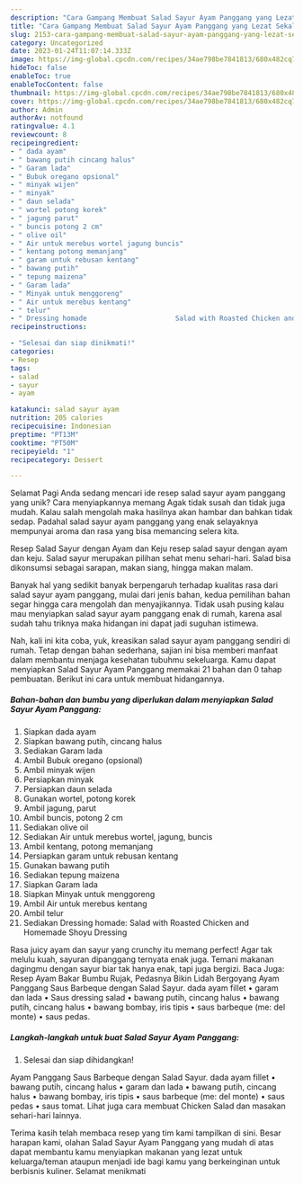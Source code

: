 ```yaml
---
description: "Cara Gampang Membuat Salad Sayur Ayam Panggang yang Lezat Sekali, Mantap"
title: "Cara Gampang Membuat Salad Sayur Ayam Panggang yang Lezat Sekali, Mantap"
slug: 2153-cara-gampang-membuat-salad-sayur-ayam-panggang-yang-lezat-sekali-mantap
category: Uncategorized
date: 2023-01-24T11:07:14.333Z
image: https://img-global.cpcdn.com/recipes/34ae798be7841813/680x482cq70/salad-sayur-ayam-panggang-foto-resep-utama.jpg
hideToc: false
enableToc: true
enableTocContent: false
thumbnail: https://img-global.cpcdn.com/recipes/34ae798be7841813/680x482cq70/salad-sayur-ayam-panggang-foto-resep-utama.jpg
cover: https://img-global.cpcdn.com/recipes/34ae798be7841813/680x482cq70/salad-sayur-ayam-panggang-foto-resep-utama.jpg
author: Admin
authorAv: notfound
ratingvalue: 4.1
reviewcount: 8
recipeingredient:
- " dada ayam"
- " bawang putih cincang halus"
- " Garam lada"
- " Bubuk oregano opsional"
- " minyak wijen"
- " minyak"
- " daun selada"
- " wortel potong korek"
- " jagung parut"
- " buncis potong 2 cm"
- " olive oil"
- " Air untuk merebus wortel jagung buncis"
- " kentang potong memanjang"
- " garam untuk rebusan kentang"
- " bawang putih"
- " tepung maizena"
- " Garam lada"
- " Minyak untuk menggoreng"
- " Air untuk merebus kentang"
- " telur"
- " Dressing homade                      Salad with Roasted Chicken and Homemade Shoyu Dressing"
recipeinstructions:

- "Selesai dan siap dinikmati!"
categories:
- Resep
tags:
- salad
- sayur
- ayam

katakunci: salad sayur ayam 
nutrition: 205 calories
recipecuisine: Indonesian
preptime: "PT13M"
cooktime: "PT50M"
recipeyield: "1"
recipecategory: Dessert

---
```



Selamat Pagi Anda sedang mencari ide resep salad sayur ayam panggang yang unik? Cara menyiapkannya memang Agak tidak susah dan tidak juga mudah. Kalau salah mengolah maka hasilnya akan hambar dan bahkan tidak sedap. Padahal salad sayur ayam panggang yang enak selayaknya mempunyai aroma dan rasa yang bisa memancing selera kita.


Resep Salad Sayur dengan Ayam dan Keju resep salad sayur dengan ayam dan keju. Salad sayur merupakan pilihan sehat menu sehari-hari. Salad bisa dikonsumsi sebagai sarapan, makan siang, hingga makan malam.

Banyak hal yang sedikit banyak berpengaruh terhadap kualitas rasa dari salad sayur ayam panggang, mulai dari jenis bahan, kedua pemilihan bahan segar hingga cara mengolah dan menyajikannya. Tidak usah pusing kalau mau menyiapkan salad sayur ayam panggang enak di rumah, karena asal sudah tahu triknya maka hidangan ini dapat jadi suguhan istimewa.


Nah, kali ini kita coba, yuk, kreasikan salad sayur ayam panggang sendiri di rumah. Tetap dengan bahan sederhana, sajian ini bisa memberi manfaat dalam membantu menjaga kesehatan tubuhmu sekeluarga. Kamu dapat menyiapkan Salad Sayur Ayam Panggang memakai 21 bahan dan 0 tahap pembuatan. Berikut ini cara untuk membuat hidangannya.

<!--inarticleads1-->

##### Bahan-bahan dan bumbu yang diperlukan dalam menyiapkan Salad Sayur Ayam Panggang:

1. Siapkan  dada ayam
1. Siapkan  bawang putih, cincang halus
1. Sediakan  Garam lada
1. Ambil  Bubuk oregano (opsional)
1. Ambil  minyak wijen
1. Persiapkan  minyak
1. Persiapkan  daun selada
1. Gunakan  wortel, potong korek
1. Ambil  jagung, parut
1. Ambil  buncis, potong 2 cm
1. Sediakan  olive oil
1. Sediakan  Air untuk merebus wortel, jagung, buncis
1. Ambil  kentang, potong memanjang
1. Persiapkan  garam untuk rebusan kentang
1. Gunakan  bawang putih
1. Sediakan  tepung maizena
1. Siapkan  Garam lada
1. Siapkan  Minyak untuk menggoreng
1. Ambil  Air untuk merebus kentang
1. Ambil  telur
1. Sediakan  Dressing homade:                      Salad with Roasted Chicken and Homemade Shoyu Dressing


Rasa juicy ayam dan sayur yang crunchy itu memang perfect! Agar tak melulu kuah, sayuran dipanggang ternyata enak juga. Temani makanan dagingmu dengan sayur biar tak hanya enak, tapi juga bergizi. Baca Juga: Resep Ayam Bakar Bumbu Rujak, Pedasnya Bikin Lidah Bergoyang Ayam Panggang Saus Barbeque dengan Salad Sayur. dada ayam fillet • garam dan lada • Saus dressing salad • bawang putih, cincang halus • bawang putih, cincang halus • bawang bombay, iris tipis • saus barbeque (me: del monte) • saus pedas. 

<!--inarticleads2-->

##### Langkah-langkah untuk buat Salad Sayur Ayam Panggang:


1. Selesai dan siap dihidangkan!

Ayam Panggang Saus Barbeque dengan Salad Sayur. dada ayam fillet • bawang putih, cincang halus • garam dan lada • bawang putih, cincang halus • bawang bombay, iris tipis • saus barbeque (me: del monte) • saus pedas • saus tomat. Lihat juga cara membuat Chicken Salad dan masakan sehari-hari lainnya. 

Terima kasih telah membaca resep yang tim kami tampilkan di sini. Besar harapan kami, olahan Salad Sayur Ayam Panggang yang mudah di atas dapat membantu kamu menyiapkan makanan yang lezat untuk keluarga/teman ataupun menjadi ide bagi kamu yang berkeinginan untuk berbisnis kuliner. Selamat menikmati
